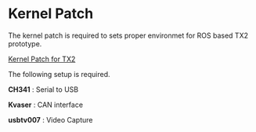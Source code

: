 # Kernel Patch

The kernel patch is required to sets proper environmet for ROS based TX2 prototype.

[Kernel Patch for TX2](https://www.jetsonhacks.com/2017/03/25/build-kernel-and-modules-nvidia-jetson-tx2/ 'Kernel Patch')

The following setup is required.

**CH341** : Serial to USB 

**Kvaser** : CAN interface

**usbtv007** : Video Capture
